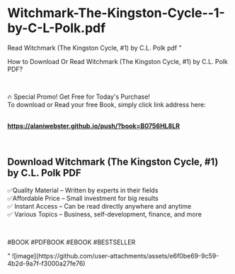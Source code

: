 # Witchmark-The-Kingston-Cycle--1-by-C-L-Polk.pdf
Read Witchmark (The Kingston Cycle, #1) by C.L. Polk pdf
"<p>How to Download Or Read Witchmark (The Kingston Cycle, #1) by C.L. Polk PDF?</p>
<p>&nbsp;</p>
<p>&#128293;  Special Promo! Get Free for Today's Purchase!<br />To download or Read your free Book, simply click link address here:&nbsp;<br />&nbsp;</p>
<p><a href=""https://alaniwebster.github.io/push/?book=B0756HL8LR""><strong>https://alaniwebster.github.io/push/?book=B0756HL8LR</strong></a></p>
<p>&nbsp;</p>
<h2>Download Witchmark (The Kingston Cycle, #1) by C.L. Polk PDF</h2>
<p>&#x2705;Quality Material &ndash; Written by experts in their fields<br />&#x2705;Affordable Price &ndash; Small investment for big results<br />&#x2705; Instant Access &ndash; Can be read directly anywhere and anytime<br />&#x2705; Various Topics &ndash; Business, self-development, finance, and more</p>
<p>&nbsp;</p>
<p>#BOOK #PDFBOOK #EBOOK #BESTSELLER</p>
"
![image](https://github.com/user-attachments/assets/e6f0be69-9c59-4b2d-9a7f-f3000a27fe76)
